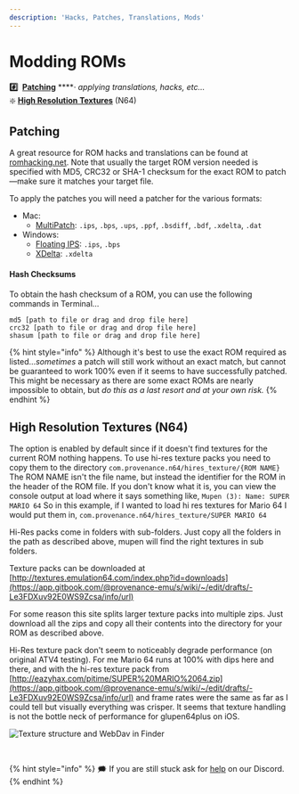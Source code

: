 ```yaml
---
description: 'Hacks, Patches, Translations, Mods'
---
```


# Modding ROMs

**\#️⃣**  [**Patching**](formatting-roms.md#patching) ****· _applying translations, hacks, etc…_  
❇️  [**High Resolution Textures**](mods.md#high-resolution-textures-n-64) \(N64\)

## Patching

A great resource for ROM hacks and translations can be found at [romhacking.net](https://www.romhacking.net). Note that usually the target ROM version needed is specified with MD5, CRC32 or SHA-1 checksum for the exact ROM to patch—make sure it matches your target file. 

To apply the patches you will need a patcher for the various formats:

* Mac: 
  * [MultiPatch](http://projects.sappharad.com/tools/multipatch.html): `.ips`, `.bps`, `.ups`, `.ppf`, `.bsdiff`, `.bdf`, `.xdelta`, `.dat`
* Windows: 
  * [Floating IPS](https://github.com/Alcaro/Flips): `.ips`, `.bps`
  * [XDelta](https://sourceforge.net/projects/xdelta3-gui): `.xdelta`

#### Hash Checksums

 To obtain the hash checksum of a ROM, you can use the following commands in Terminal… 

```text
md5 [path to file or drag and drop file here]
crc32 [path to file or drag and drop file here]
shasum [path to file or drag and drop file here]
```

{% hint style="info" %}
Although it's best to use the exact ROM required as listed…_sometimes_ a patch will still work without an exact match, but cannot be guaranteed to work 100% even if it seems to have successfully patched. This might be necessary as there are some exact ROMs are nearly impossible to obtain, but _do this as a last resort and at your own risk._
{% endhint %}

## **High Resolution Textures \(N64\)**

The option is enabled by default since if it doesn't find textures for the current ROM nothing happens. To use hi-res texture packs you need to copy them to the directory `com.provenance.n64/hires_texture/{ROM NAME}` The ROM NAME isn't the file name, but instead the identifier for the ROM in the header of the ROM file. If you don't know what it is, you can view the console output at load where it says something like, `Mupen (3): Name: SUPER MARIO 64` So in this example, if I wanted to load hi res textures for Mario 64 I would put them in, `com.provenance.n64/hires_texture/SUPER MARIO 64`‌

Hi-Res packs come in folders with sub-folders. Just copy all the folders in the path as described above, mupen will find the right textures in sub folders.‌

Texture packs can be downloaded at [http://textures.emulation64.com/index.php?id=downloads](https://app.gitbook.com/@provenance-emu/s/wiki/~/edit/drafts/-Le3FDXuv92E0WS9Zcsa/info/url)​‌

For some reason this site splits larger texture packs into multiple zips. Just download all the zips and copy all their contents into the directory for your ROM as described above.‌

Hi-Res texture pack don't seem to noticeably degrade performance \(on original ATV4 testing\). For me Mario 64 runs at 100% with dips here and there, and with the hi-res texture pack from [http://eazyhax.com/pitime/SUPER%20MARIO%2064.zip](https://app.gitbook.com/@provenance-emu/s/wiki/~/edit/drafts/-Le3FDXuv92E0WS9Zcsa/info/url) and frame rates were the same as far as I could tell but visually everything was crisper. It seems that texture handling is not the bottle neck of performance for glupen64plus on iOS.‌

![Texture structure and WebDav in Finder](https://i.imgur.com/esrYOyl.jpg)

​



{% hint style="info" %}
🗯 If you are still stuck ask for [help](https://discord.gg/NhzgrXh) on our Discord.
{% endhint %}

